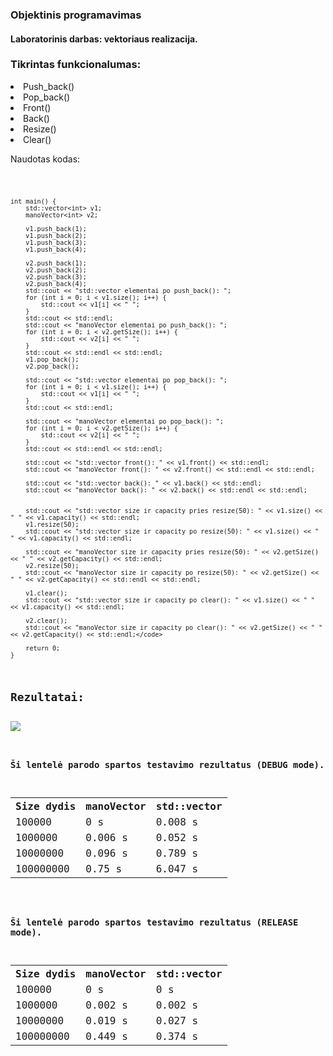 <h3>Objektinis programavimas</h3>
<h4>Laboratorinis darbas: vektoriaus realizacija.</h4>

<h3>Tikrintas funkcionalumas:</h3>
<li>Push_back()</li>
<li>Pop_back()</li>
<li>Front()</li>
<li>Back()</li>
<li>Resize()</li>
<li>Clear()</li>
<p></p>
<p>Naudotas kodas:</p>
<code>


	int main() {
		std::vector<int> v1;
		manoVector<int> v2;

		v1.push_back(1);
		v1.push_back(2);
		v1.push_back(3);
		v1.push_back(4);

		v2.push_back(1);
		v2.push_back(2);
		v2.push_back(3);
		v2.push_back(4);
		std::cout << "std::vector elementai po push_back(): ";
		for (int i = 0; i < v1.size(); i++) {
			std::cout << v1[i] << " ";
		}
		std::cout << std::endl;
		std::cout << "manoVector elementai po push_back(): ";
		for (int i = 0; i < v2.getSize(); i++) {
			std::cout << v2[i] << " ";
		}
		std::cout << std::endl << std::endl;
		v1.pop_back();
		v2.pop_back();

		std::cout << "std::vector elementai po pop_back(): ";
		for (int i = 0; i < v1.size(); i++) {
			std::cout << v1[i] << " ";
		}
		std::cout << std::endl;

		std::cout << "manoVector elementai po pop_back(): ";
		for (int i = 0; i < v2.getSize(); i++) {
			std::cout << v2[i] << " ";
		}
		std::cout << std::endl << std::endl;

		std::cout << "std::vector front(): " << v1.front() << std::endl;
		std::cout << "manoVector front(): " << v2.front() << std::endl << std::endl;

		std::cout << "std::vector back(): " << v1.back() << std::endl;
		std::cout << "manoVector back(): " << v2.back() << std::endl << std::endl;


		std::cout << "std::vector size ir capacity pries resize(50): " << v1.size() << " " << v1.capacity() << std::endl;
		v1.resize(50);
		std::cout << "std::vector size ir capacity po resize(50): " << v1.size() << " " << v1.capacity() << std::endl;

		std::cout << "manoVector size ir capacity pries resize(50): " << v2.getSize() << " " << v2.getCapacity() << std::endl;
		v2.resize(50);
		std::cout << "manoVector size ir capacity po resize(50): " << v2.getSize() << " " << v2.getCapacity() << std::endl << std::endl;

		v1.clear();
		std::cout << "std::vector size ir capacity po clear(): " << v1.size() << " " << v1.capacity() << std::endl;

		v2.clear();
		std::cout << "manoVector size ir capacity po clear(): " << v2.getSize() << " " << v2.getCapacity() << std::endl;</code>

		return 0;
	}
<h2>Rezultatai:</h2>
<img src="https://user-images.githubusercontent.com/116721418/236911697-93bba52f-7a14-4fef-8f94-d0321300eebc.png">
<p></p>
<h3>Ši lentelė parodo spartos testavimo rezultatus (DEBUG mode).</h3>
<table>
  <tr>
    <th>Size dydis</th>
    <th>manoVector</th>
    <th>std::vector</th>
  </tr>
  <tr>
    <td>100000</td>
    <td>0 s</td>
    <td>0.008 s</td>
  </tr>
  <tr>
    <td>1000000</td>
    <td>0.006 s</td>
    <td>0.052 s</td>
  </tr>
  <tr>
    <td>10000000</td>
    <td>0.096 s</td>
    <td>0.789 s</td>
  </tr>
  <tr>
    <td>100000000</td>
    <td>0.75 s</td>
    <td>6.047 s</td>
  </tr>
</table>

<h3>Ši lentelė parodo spartos testavimo rezultatus (RELEASE mode).</h3>
<table>
  <tr>
    <th>Size dydis</th>
    <th>manoVector</th>
    <th>std::vector</th>
  </tr>
  <tr>
    <td>100000</td>
    <td>0 s</td>
    <td>0 s</td>
  </tr>
  <tr>
    <td>1000000</td>
    <td>0.002 s</td>
    <td>0.002 s</td>
  </tr>
  <tr>
    <td>10000000</td>
    <td>0.019 s</td>
    <td>0.027 s</td>
  </tr>
  <tr>
    <td>100000000</td>
    <td>0.449 s</td>
    <td>0.374 s</td>
  </tr>
</table>
